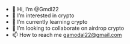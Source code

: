 - 👋 Hi, I’m @Gmdl22
- 👀 I’m interested in crypto
- 🌱 I’m currently learning crypto
- 💞️ I’m looking to collaborate on airdrop crypto
- 📫 How to reach me gamodal22@gmail.com

<!---
Gmdl22/Gmdl22 is a ✨ special ✨ repository because its `README.md` (this file) appears on your GitHub profile.
You can click the Preview link to take a look at your changes.
--->
